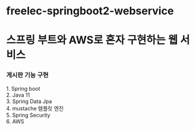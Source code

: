 # freelec-springboot2-webservice
<h1>스프링 부트와 AWS로 혼자 구현하는 웹 서비스</h1>
<h3>게시판 기능 구현</h3>
1. Spring boot <br>
2. Java 11<br>
3. Spring Data Jpa <br>
4. mustache 템플릿 엔진 <br>
5. Spring Security <br>
6. AWS <br>
